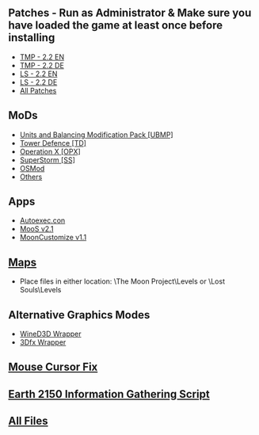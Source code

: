 ## Patches - Run as Administrator & Make sure you have loaded the game at least once before installing
 - [TMP - 2.2 EN](https://1drv.ms/u/s!Ajzl8qm2fVDyimhaZPDEAJrFacgF?e=AcApK8)
 - [TMP - 2.2 DE](https://1drv.ms/u/s!Ajzl8qm2fVDyimkUw7zVDaX7Zy1Y?e=qZaZNd)
 - [LS - 2.2 EN](https://1drv.ms/u/s!Ajzl8qm2fVDyim5UVlsxCR6urjyL?e=aRI6hs)
 - [LS - 2.2 DE](https://1drv.ms/u/s!Ajzl8qm2fVDyimzIeFvlsU4gpVLs?e=oVqMUz)
 - [All Patches](https://1drv.ms/u/s!Ajzl8qm2fVDye2VGn4WuRJfsi0g?e=GPtbZG)

## MoDs
 - [Units and Balancing Modification Pack [UBMP]](https://1drv.ms/u/s!Ajzl8qm2fVDyijDl7hJH35gL6aNa?e=quDSDJ)
 - [Tower Defence [TD]](https://1drv.ms/u/s!Ajzl8qm2fVDyiwgRMWzRFRf3p7fe?e=bNpWCo)
 - [Operation X [OPX]](https://1drv.ms/u/s!Ajzl8qm2fVDyikcOSrHPRLTcJoSM?e=g5Us9X)
 - [SuperStorm [SS]](https://1drv.ms/u/s!Ajzl8qm2fVDyija0OEvR1Lo1fP20?e=YFvqAz)
 - [OSMod](https://1drv.ms/u/s!Ajzl8qm2fVDyiw2hT1oTid8Fj7-o?e=6CqjNZ)
 - [Others](https://1drv.ms/u/s!Ajzl8qm2fVDybpFcGLnfzeroQcQ?e=YW9TuO)

## Apps
 - [Autoexec.con](https://1drv.ms/u/s!Ajzl8qm2fVDyee0ThkBfdH7Xs0A?e=gyN83X)
 - [MooS v2.1](https://1drv.ms/u/s!Ajzl8qm2fVDyehNdkPS9-ckkjE8?e=puy3p1)
 - [MoonCustomize v1.1](https://1drv.ms/u/s!Ajzl8qm2fVDy6Ufjb3dlO-2RZlW7?e=8adr9W)

## [Maps](https://1drv.ms/u/s!Ajzl8qm2fVDy5E2OuNw0Krm0VIa5?e=b2gvsz)
 - Place files in either location: \The Moon Project\Levels or \Lost Souls\Levels

## Alternative Graphics Modes
 - [WineD3D Wrapper](https://fdossena.com/?p=wined3d/index.frag) 
 - [3Dfx Wrapper](http://www.zeus-software.com/downloads/nglide/) 

## [Mouse Cursor Fix](https://1drv.ms/u/s!Ajzl8qm2fVDyjUvtuJ_R0dybxdv1?e=4Xaewu)

## [Earth 2150 Information Gathering Script](https://1drv.ms/u/s!Ajzl8qm2fVDy6ytflr-30aib-Hwg?e=wjaKQP)

## [All Files](https://1drv.ms/u/s!Ajzl8qm2fVDyZ-2y5CFvMsOyDsk?e=sM5fcO)
﻿
